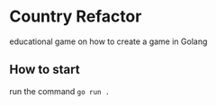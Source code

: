 # Country Refactor

educational game on how to create a game in Golang

## How to start

run the command ``go run .``
